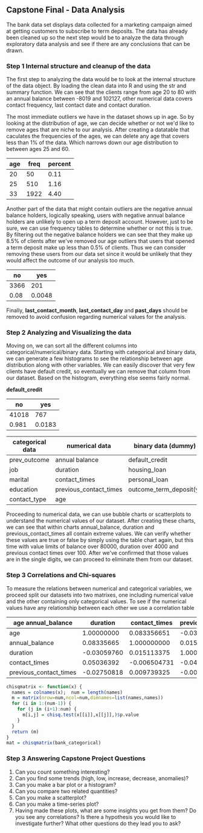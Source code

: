 ## Capstone Final - Data Analysis

The bank data set displays data collected for a marketing campaign aimed at getting customers to subscribe to term deposits. The data
has already been cleaned up so the next step would be to analyze the data through exploratory data analysis and see if there are any
conclusions that can be drawn.




### Step 1  Internal structure and cleanup of the data
The first step to analyzing the data would be to look at the internal structure of the data object. By loading the clean data into R and 
using the str and summary function. We can see that the clients range from age 20 to 80 with an annual balance between -8019 and 102127,
other numerical data covers contact frequency, last contact date and contact duration.

The most immediate outliers we have in the dataset shows up in age. So by looking at the distribution of age, we can decide whether or not we'd like to remove ages that are niche to our analysis. After creating a datatable that caculates the frequencies of the ages, we can delete any age that covers less than 1% of the data. Which narrows down our age distribution to between ages 25 and 60.

| age | freq | percent |
|-----|------|---------|
| 20  | 50   | 0.11    |
| 25  | 510  | 1.16    |
| 33  | 1922 | 4.40    |

Another part of the data that might contain outliers are the negative annual balance holders, logically speaking, users with negative annual balance holders are unlikely to open up a term deposit account. However, just to be sure, we can use frequency tables to determine whether or not this is true. By filtering out the negative balance holders we can see that they make up 8.5% of clients after we've removed our age outliers that users that opened a term deposit make up less than 0.5% of clients. Thus we can consider removing these users from our data set since it would be unlikely that they would affect the outcome of our analysis too much.

| no  | yes  | 
|-----|------|
|3366 | 201  |
|0.08 |0.0048|

Finally, <b>last_contact_month</b>, <b>last_contact_day</b> and <b>past_days</b> should be removed to avoid confusion regarding numerical values for the analysis.




### Step 2 Analyzing and Visualizing the data
Moving on, we can sort all the different columns into categorical/numerical/binary data. Starting with categorical and binary data, we can generate a few histograms to see the relationship between age distribution along with other variables. We can easily discover that very few clients have default credit, so eventually we can remove that column from our dataset. Based on the histogram, everything else seems fairly normal.

<b>default_credit</b>

| no  | yes  | 
|-----|------|
|41018| 767  |
|0.981|0.0183|

|categorical data          |numerical data         |binary data (dummy)
|--------------------------|-----------------------|-----------------------|
|prev_outcome              |annual balance         |default_credit         |
|job                       |duration               |housing_loan           |
|marital                   |contact_times          |personal_loan          |
|education                 |previous_contact_times |outcome_term_deposit(y)|
|contact_type              |age                    |


Proceeding to numerical data, we can use bubble charts or scatterplots to understand the numerical values of our dataset. After creating these charts, we can see that within charts annual_balance, duration and previous_contact_times all contain extreme values. We can verify whether these values are true or false by simply using the table chart again, but this time with value limits of balance over 80000, duration over 4000 and previous contact times over 100. After we've confirmed that those values are in the single digits, we can proceed to eliminate them from our dataset. 

### Step 3 Correlations and Chi-squares
To measure the relations between numerical and categorical variables, we proceed split our datasets into two matrixes, one including numerical value and the other containing only categorical values. To see if the numerical values have any relationship between each other we use a correlation table 

| age annual_balance  |   duration |contact_times| previous_contact_times |
|---------------------|------------|-------------|-------------------------------------------------------|
| age                 |    1.00000000 |   0.083356651 | -0.030597602|   0.050363918 |          -0.027508176 |
| annual_balance      |    0.08335665 |   1.000000000 |  0.015113375|  -0.006504731 |           0.009739325 |
| duration            |   -0.03059760 |   0.015113375 |  1.000000000|  -0.048924942 |          -0.008585207 |
| contact_times       |    0.05036392 |  -0.006504731 | -0.048924942|   1.000000000 |          -0.010718597 |
| previous_contact_times| -0.02750818 |   0.009739325 | -0.008585207|  -0.010718597 |           1.000000000 |



```R
chisqmatrix <- function(x) {
  names = colnames(x);  num = length(names)
  m = matrix(nrow=num,ncol=num,dimnames=list(names,names))
  for (i in 1:(num-1)) {
    for (j in (i+1):num) {
      m[i,j] = chisq.test(x[[i]],x[[j]],)$p.value
    }
  }
  return (m)
}
mat = chisqmatrix(bank_categorical)
```





### Step 3 Answering Capstone Project Questions 
1. Can you count something interesting?
2. Can you find some trends (high, low, increase, decrease, anomalies)?
3. Can you make a bar plot or a histogram?
4. Can you compare two related quantities?
5. Can you make a scatterplot?
6. Can you make a time-series plot?
7. Having made these plots, what are some insights you get from them? Do you see any correlations? Is there a hypothesis you would like to investigate further? What other questions do they lead you to ask?
